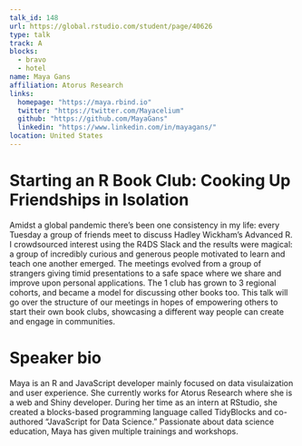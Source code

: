 ```yaml
---
talk_id: 148
url: https://global.rstudio.com/student/page/40626
type: talk
track: A
blocks:
  - bravo
  - hotel
name: Maya Gans
affiliation: Atorus Research
links:
  homepage: "https://maya.rbind.io"
  twitter: "https://twitter.com/Mayacelium"
  github: "https://github.com/MayaGans"
  linkedin: "https://www.linkedin.com/in/mayagans/"
location: United States
---
```


# Starting an R Book Club: Cooking Up Friendships in Isolation

Amidst a global pandemic there’s been one consistency in my life: every Tuesday a group of friends meet to discuss Hadley Wickham’s Advanced R. I crowdsourced interest using the R4DS Slack and the results were magical: a group of incredibly curious and generous people motivated to learn and teach one another emerged. The meetings evolved from a group of strangers giving timid presentations to a safe space where we share and improve upon personal applications. The 1 club has grown to 3 regional cohorts, and became a model for discussing other books too. This talk will go over the structure of our meetings in hopes of empowering others to start their own book clubs, showcasing a different way people can create and engage in communities.

# Speaker bio

Maya is an R and JavaScript developer mainly focused on data visulaization and user experience. She currently works for Atorus Research where she is a web and Shiny developer. During her time as an intern at RStudio, she created a blocks-based programming language called TidyBlocks and co-authored “JavaScript for Data Science.” Passionate about data science education, Maya has given multiple trainings and workshops.
